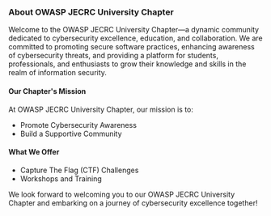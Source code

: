 ### About OWASP JECRC University Chapter

Welcome to the OWASP JECRC University Chapter—a dynamic community dedicated to cybersecurity excellence, education, and collaboration. We are committed to promoting secure software practices, enhancing awareness of cybersecurity threats, and providing a platform for students, professionals, and enthusiasts to grow their knowledge and skills in the realm of information security.

#### Our Chapter's Mission
At OWASP JECRC University Chapter, our mission is to:
- Promote Cybersecurity Awareness
- Build a Supportive Community

#### What We Offer
- Capture The Flag (CTF) Challenges
- Workshops and Training

We look forward to welcoming you to our OWASP JECRC University Chapter and embarking on a journey of cybersecurity excellence together!
